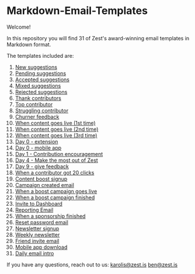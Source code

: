 # Markdown-Email-Templates

Welcome!

In this repository you will find 31 of Zest's award-winning email templates in Markdown format.

The templates included are:

1. [New suggestions](https://github.com/zestis/Markdown-Email-Templates/blob/master/New%20Suggestions.md)
2. [Pending suggestions](https://github.com/zestis/Markdown-Email-Templates/blob/master/Pending%20Suggestions.md)
3. [Accepted suggestions](https://github.com/zestis/Markdown-Email-Templates/blob/master/Accepted%20Suggestions.md)
4. [Mixed suggestions](https://github.com/zestis/Markdown-Email-Templates/blob/master/Mixed%20Suggestions.md)
5. [Rejected suggestions](https://github.com/zestis/Markdown-Email-Templates/blob/master/Rejected%20Suggestions.md)
6. [Thank contributors](https://github.com/zestis/Markdown-Email-Templates/blob/master/Thank%20Contributors.md)
7. [Top contributor](https://github.com/zestis/Markdown-Email-Templates/blob/master/Top%20Contributor.md)
8. [Struggling contributor](https://github.com/zestis/Markdown-Email-Templates/blob/master/Struggling%20contributor.md)
9. [Churner feedback](https://github.com/zestis/Markdown-Email-Templates/blob/master/Churner%20feedback.md)
10. [When content goes live (1st time)](https://github.com/zestis/Markdown-Email-Templates/blob/master/When%20Content%20Goes%20Live%20-%20First%20Time.md)
11. [When content goes live (2nd time)](https://github.com/zestis/Markdown-Email-Templates/blob/master/When%20Content%20Goes%20Live%20-%20Second%20Time.md)
12. [When content goes live (3rd time)](https://github.com/zestis/Markdown-Email-Templates/blob/master/When%20Content%20Goes%20Live%20-%20Third%20Time.md)
13. [Day 0 - extension](https://github.com/zestis/Markdown-Email-Templates/blob/master/Day%200%20-%20Extension.md)
14. [Day 0 - mobile app](https://github.com/zestis/Markdown-Email-Templates/blob/master/Day%200%20-%20Mobile%20App.md)
15. [Day 1 - Contribution encouragement](https://github.com/zestis/Markdown-Email-Templates/blob/master/Day%201%20-%20Contribution%20Encouragement.md)
16. [Day 4 - Make the most out of Zest](https://github.com/zestis/Markdown-Email-Templates/blob/master/Day%204%20-%20Make%20the%20most%20out%20of%20Zest.md)
17. [Day 9 - give feedback](https://github.com/zestis/Markdown-Email-Templates/blob/master/Day%209%20-%20give%20feedback.md)
18. [When a contributor got 20 clicks](https://github.com/zestis/Markdown-Email-Templates/blob/master/When%20a%20contributor%20got%2020%20clicks.md)
19. [Content boost signup](https://github.com/zestis/Markdown-Email-Templates/blob/master/Content%20boost%20signup.md)
20. [Campaign created email](https://github.com/zestis/Markdown-Email-Templates/blob/master/Campaign%20created%20email.md)
21. [When a boost campaign goes live](https://github.com/zestis/Markdown-Email-Templates/blob/master/When%20a%20boost%20campaign%20goes%20live.md)
22. [When a boost campaign finished](https://github.com/zestis/Markdown-Email-Templates/blob/master/When%20a%20boost%20campaign%20finished.md)
23. [Invite to Dashboard](https://github.com/zestis/Markdown-Email-Templates/blob/master/Invite%20to%20Dashboard.md)
24. [Reporting Email](https://github.com/zestis/Markdown-Email-Templates/blob/master/Reporting%20Email.md)
25. [When a sponsorship finished](https://github.com/zestis/Markdown-Email-Templates/blob/master/When%20a%20sponsorship%20finished.md)
26. [Reset password email](https://github.com/zestis/Markdown-Email-Templates/blob/master/Reset%20password%20email.md)
27. [Newsletter signup](https://github.com/zestis/Markdown-Email-Templates/blob/master/Newsletter%20signup.md)
28. [Weekly newsletter](https://github.com/zestis/Markdown-Email-Templates/blob/master/Weekly%20Newsletter.md)
29. [Friend invite email](https://github.com/zestis/Markdown-Email-Templates/blob/master/Friend%20invite%20email.md)
30. [Mobile app download](https://github.com/zestis/Markdown-Email-Templates/blob/master/Mobile%20app%20download.md)
31. [Daily email intro](https://github.com/zestis/Markdown-Email-Templates/blob/master/Daily%20email%20intro.md)


If you have any questions, reach out to us:
karolis@zest.is
ben@zest.is
